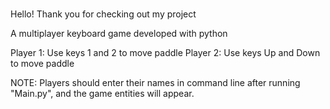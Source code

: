<h1> </h1>
Hello!
Thank you for checking out my project

A multiplayer keyboard game developed with python

Player 1: Use keys 1 and 2 to move paddle
Player 2: Use keys Up and Down to move paddle

NOTE: Players should enter their names in command line after running "Main.py", and the game entities will appear.

